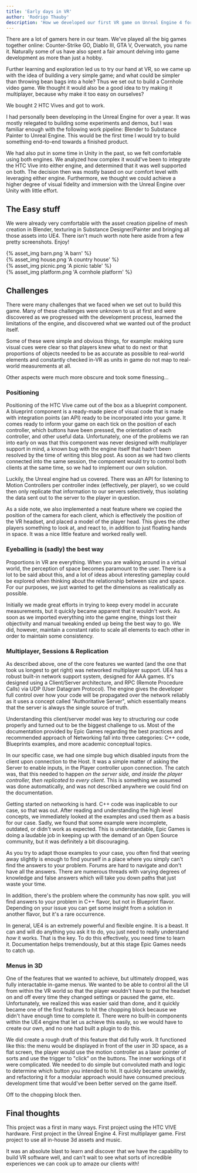 ```yaml
---
title: 'Early days in VR'
author: 'Rodrigo Thauby'
description: 'How we developed our first VR game on Unreal Engine 4 for the HTC VIVE'
---
```


There are a lot of gamers here in our team. We've played all the big games together online: Counter-Strike GO, Diablo III, GTA V, Overwatch, you name it. Naturally some of us have also spent a fair amount delving into game development as more than just a hobby.

Further learning and exploration led us to try our hand at VR, so we came up with the idea of building a very simple game; and what could be simpler than throwing bean bags into a hole? Thus we set out to build a Cornhole video game. We thought it would also be a good idea to try making it multiplayer, because why make it too easy on ourselves?

We bought 2 HTC Vives and got to work.

I had personally been developing in the Unreal Engine for over a year. It was mostly relegated to building some experiments and demos, but I was familiar enough with the following work pipeline: Blender to Substance Painter to Unreal Engine. This would be the first time I would try to build something end-to-end towards a finished product.

We had also put in some time in Unity in the past, so we felt comfortable using both engines. We analyzed how complex it would've been to integrate the HTC Vive into either engine, and determined that it was well supported on both. The decision then was mostly based on our comfort level with leveraging either engine. Furthermore, we thought we could achieve a higher degree of visual fidelity and immersion with the Unreal Engine over Unity with little effort.

## The Easy stuff

We were already very comfortable with the asset creation pipeline of mesh creation in Blender, texturing in Substance Designer/Painter and bringing all those assets into UE4. There isn't much worth note here aside from a few pretty screenshots. Enjoy!

<div class="row">
    <div class="small-12 medium-6 columns">
        {% asset_img barn.png 'A barn' %}
    </div>
    <div class="small-12 medium-6 columns">
        {% asset_img house.png 'A country house' %}
    </div>
    <div class="small-12 medium-6 columns">
        {% asset_img picnic.png 'A picnic table' %}
    </div>
    <div class="small-12 medium-6 columns">
        {% asset_img platform.png 'A cornhole platform' %}
    </div>
</div>

## Challenges

There were many challenges that we faced when we set out to build this game. Many of these challenges were unknown to us at first and were discovered as we progressed with the development process, learned the limitations of the engine, and discovered what we wanted out of the product itself.

Some of these were simple and obvious things, for example: making sure visual cues were clear so that players knew what to do next or that proportions of objects needed to be as accurate as possible to real-world elements and constantly checked in-VR as units in game do not map to real-world measurements at all.

Other aspects were much more obscure and took some finessing...

### Positioning

Positioning of the HTC Vive came out of the box as a blueprint component. A blueprint component is a ready-made piece of visual code that is made with integration points (an API) ready to be incorporated into your game. It comes ready to inform your game on each tick on the position of each controller, which buttons have been pressed, the orientation of each controller, and other useful data. Unfortunately, one of the problems we ran into early on was that this component was never designed with multiplayer support in mind, a known bug with the engine itself that hadn't been resolved by the time of writing this blog post. As soon as we had two clients connected into the same session, the component would try to control both clients at the same time, so we had to implement our own solution.

Luckily, the Unreal engine had us covered. There was an API for listening to Motion Controllers per controller index (effectively, per player), so we could then only replicate that information to our servers selectively, thus isolating the data sent out to the server to the player in question.

As a side note, we also implemented a neat feature where we copied the position of the camera for each client, which is effectively the position of the VR headset, and placed a model of the player head. This gives the other players something to look at, and react to, in addition to just floating hands in space. It was a nice little feature and worked really well.

### Eyeballing is (sadly) the best way

Proportions in VR are everything. When you are walking around in a virtual world, the perception of space becomes paramount to the user. There is a lot to be said about this, and a lot of ideas about interesting gameplay could be explored when thinking about the relationship between size and space. For our purposes, we just wanted to get the dimensions as realistically as possible.

Initially we made great efforts in trying to keep every model in accurate measurements, but it quickly became apparent that it wouldn't work. As soon as we imported everything into the game engine, things lost their objectivity and manual tweaking ended up being the best way to go. We did, however, maintain a constant ratio to scale all elements to each other in order to maintain some consistency.

### Multiplayer, Sessions & Replication

As described above, one of the core features we wanted (and the one that took us longest to get right) was networked multiplayer support. UE4 has a robust built-in network support system, designed for AAA games. It's designed using a Client/Server architecture, and RPC (Remote Procedure Calls) via UDP (User Datagram Protocol). The engine gives the developer full control over how your code will be propagated over the network reliably as it uses a concept called "Authoritative Server", which essentially means that the server is always the single source of truth.

Understanding this client/server model was key to structuring our code properly and turned out to be the biggest challenge to us. Most of the documentation provided by Epic Games regarding the best practices and recommended approach of Networking fall into three categories: C++ code, Blueprints examples, and more academic conceptual topics.

In our specific case, we had one simple bug which disabled inputs from the client upon connection to the Host. It was a simple matter of asking the Server to enable inputs, in the Player controller upon connection. The catch was, that this needed to happen *on the server side, and inside the player controller, then replicated to every client*. This is something we assumed was done automatically, and was not described anywhere we could find on the documentation.

Getting started on networking is hard. C++ code was inaplicable to our case, so that was out. After reading and understanding the high level concepts, we immediately looked at the examples and used them as a basis for our case. Sadly, we found that some example were incomplete, outdated, or didn't work as expected. This is understandable, Epic Games is doing a laudable job in keeping up with the demand of an Open Source community, but it was definitely a bit discouraging.

As you try to adapt those examples to your case, you often find that veering away slightly is enough to find yourself in a place where you simply can't find the answers to your problem. Forums are hard to navigate and don't have all the answers. There are numerous threads with varying degrees of knowledge and false answers which will take you down paths that just waste your time.

In addition, there's the problem where the community has now split. you will find answers to your problem in C++ flavor, but not in Blueprint flavor. Depending on your issue you can get some insight from a solution in another flavor, but it's a rare occurrence.

In general, UE4 is an extremely powerful and flexible engine. It is a beast. It can and will do anything you ask it to do, you just need to really understand *how* it works. That is the key. To do this effectively, you need time to learn it. Documentation helps tremendously, but at this stage Epic Games needs to catch up.

### Menus in 3D

One of the features that we wanted to achieve, but ultimately dropped, was fully interactable in-game menus. We wanted to be able to control all the UI from within the VR world so that the player wouldn't have to put the headset on and off every time they changed settings or paused the game, etc. Unfortunately, we realized this was easier said than done, and it quickly became one of the first features to hit the chopping block because we didn't have enough time to complete it. There were no built-in components within the UE4 engine that let us achieve this easily, so we would have to create our own, and no one had built a plugin to do this.

We did create a rough draft of this feature that did fully work. It functioned like this: the menu would be displayed in front of the user in 3D space, as a flat screen, the player would use the motion controller as a laser pointer of sorts and use the trigger to "click" on the buttons. The inner workings of it were complicated. We needed to do simple but convoluted math and logic to determine which button you intended to hit. It quickly became unwieldy, and refactoring it for a modular approach would have consumed precious development time that would've been better served on the game itself.

Off to the chopping block then.

## Final thoughts

This project was a first in many ways. First project using the HTC VIVE hardware. First project in the Unreal Engine 4. First multiplayer game. First project to use all in-house 3d assets and music.

It was an absolute blast to learn and discover that we have the capability to build VR software well, and can't wait to see what sorts of incredible experiences we can cook up to amaze our clients with!